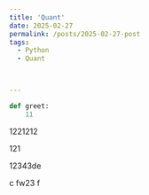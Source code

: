 ```yaml
---
title: 'Quant'
date: 2025-02-27
permalink: /posts/2025-02-27-post
tags:
  - Python
  - Quant 



---
```


```python
def greet:
  	11
```
1221212

121


12343de


c
fw23
f


